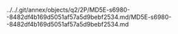 ../../.git/annex/objects/q2/2P/MD5E-s6980--8482df4b169d5051af57a5d9bebf2534.md/MD5E-s6980--8482df4b169d5051af57a5d9bebf2534.md
